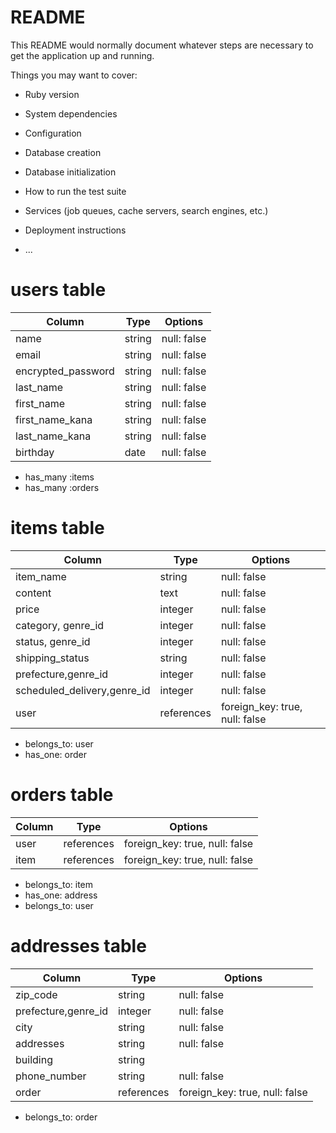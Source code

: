 # README

This README would normally document whatever steps are necessary to get the
application up and running.

Things you may want to cover:

* Ruby version

* System dependencies

* Configuration

* Database creation

* Database initialization

* How to run the test suite

* Services (job queues, cache servers, search engines, etc.)

* Deployment instructions

* ...

# users table
|Column               |Type    |Options     |
|--------------------|---------|------------|
|name                |string   |null: false |
|email               |string   |null: false |unique: true|
|encrypted_password  |string   |null: false |
|last_name           |string   |null: false |
|first_name          |string   |null: false |
|first_name_kana     |string   |null: false |
|last_name_kana      |string   |null: false |
|birthday            |date     |null: false |

- has_many :items
- has_many :orders


# items table

|Column              |Type       |Options     |
|--------------------|----------  |------------|
|item_name           |string      |null: false |
|content             |text        |null: false |
|price               |integer     |null: false |
|category, genre_id  |integer    |null: false |
|status, genre_id    |integer    |null: false |
|shipping_status     |string     |null: false |
|prefecture,genre_id |integer    |null: false |
|scheduled_delivery,genre_id  |integer    |null: false |
|user                |references|foreign_key: true, null: false　|


- belongs_to: user
- has_one: order



# orders table

|Column              |Type        |Options                       |
|--------------------|------------|------------------------------|
|user                |references  |foreign_key: true, null: false|
|item                |references  |foreign_key: true, null: false|

- belongs_to: item
- has_one: address
- belongs_to: user




# addresses table

|Column              |Type        |Options     |
|--------------------|------------|------------|
|zip_code            |string      |null: false |
|prefecture,genre_id |integer    |null: false |
|city                |string      |null: false |
|addresses           |string      |null: false |
|building            |string      |
|phone_number        |string      |null: false |
|order               |references  |foreign_key: true, null: false|

- belongs_to: order




